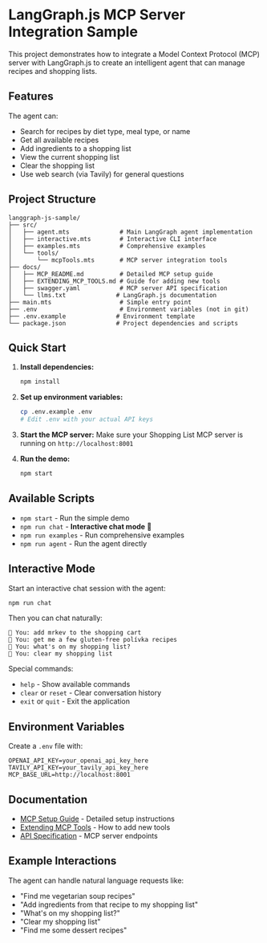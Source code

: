 # LangGraph.js MCP Server Integration Sample

This project demonstrates how to integrate a Model Context Protocol (MCP) server with LangGraph.js to create an intelligent agent that can manage recipes and shopping lists.

## Features

The agent can:
- Search for recipes by diet type, meal type, or name
- Get all available recipes
- Add ingredients to a shopping list
- View the current shopping list
- Clear the shopping list
- Use web search (via Tavily) for general questions

## Project Structure

```
langgraph-js-sample/
├── src/
│   ├── agent.mts              # Main LangGraph agent implementation
│   ├── interactive.mts        # Interactive CLI interface
│   ├── examples.mts           # Comprehensive examples
│   └── tools/
│       └── mcpTools.mts       # MCP server integration tools
├── docs/
│   ├── MCP_README.md          # Detailed MCP setup guide
│   ├── EXTENDING_MCP_TOOLS.md # Guide for adding new tools
│   ├── swagger.yaml           # MCP server API specification
│   └── llms.txt              # LangGraph.js documentation
├── main.mts                   # Simple entry point
├── .env                       # Environment variables (not in git)
├── .env.example              # Environment template
└── package.json              # Project dependencies and scripts
```

## Quick Start

1. **Install dependencies:**
   ```bash
   npm install
   ```

2. **Set up environment variables:**
   ```bash
   cp .env.example .env
   # Edit .env with your actual API keys
   ```

3. **Start the MCP server:**
   Make sure your Shopping List MCP server is running on `http://localhost:8001`

4. **Run the demo:**
   ```bash
   npm start
   ```

## Available Scripts

- `npm start` - Run the simple demo
- `npm run chat` - **Interactive chat mode** 💬
- `npm run examples` - Run comprehensive examples
- `npm run agent` - Run the agent directly

## Interactive Mode

Start an interactive chat session with the agent:
```bash
npm run chat
```

Then you can chat naturally:
```
🤖 You: add mrkev to the shopping cart
🤖 You: get me a few gluten-free polívka recipes  
🤖 You: what's on my shopping list?
🤖 You: clear my shopping list
```

Special commands:
- `help` - Show available commands
- `clear` or `reset` - Clear conversation history
- `exit` or `quit` - Exit the application

## Environment Variables

Create a `.env` file with:
```
OPENAI_API_KEY=your_openai_api_key_here
TAVILY_API_KEY=your_tavily_api_key_here
MCP_BASE_URL=http://localhost:8001
```

## Documentation

- [MCP Setup Guide](docs/MCP_README.md) - Detailed setup instructions
- [Extending MCP Tools](docs/EXTENDING_MCP_TOOLS.md) - How to add new tools
- [API Specification](docs/swagger.yaml) - MCP server endpoints

## Example Interactions

The agent can handle natural language requests like:
- "Find me vegetarian soup recipes"
- "Add ingredients from that recipe to my shopping list"
- "What's on my shopping list?"
- "Clear my shopping list"
- "Find me some dessert recipes"
